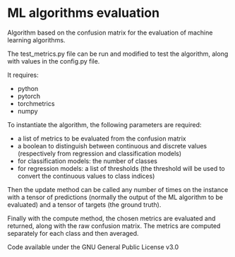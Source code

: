 # ML algorithms evaluation

Algorithm based on the confusion matrix for the evaluation of machine learning
algorithms.

The test_metrics.py file can be run and modified to test the algorithm,
along with values in the config.py file.

It requires:
- python
- pytorch
- torchmetrics
- numpy

To instantiate the algorithm, the following parameters are required:
- a list of metrics to be evaluated from the confusion matrix
- a boolean to distinguish between continuous and discrete values
(respectively from regression and classification models)
- for classification models: the number of classes
- for regression models: a list of thresholds (the threshold will
be used to convert the continuous values to class indices)

Then the update method can be called any number of times on the instance
with a tensor of predictions (normally the output of the ML algorithm to
be evaluated) and a tensor of targets (the ground truth).

Finally with the compute method, the chosen metrics are evaluated and returned,
along with the raw confusion matrix.
The metrics are computed separately for each class and then averaged.

Code available under the GNU General Public License v3.0